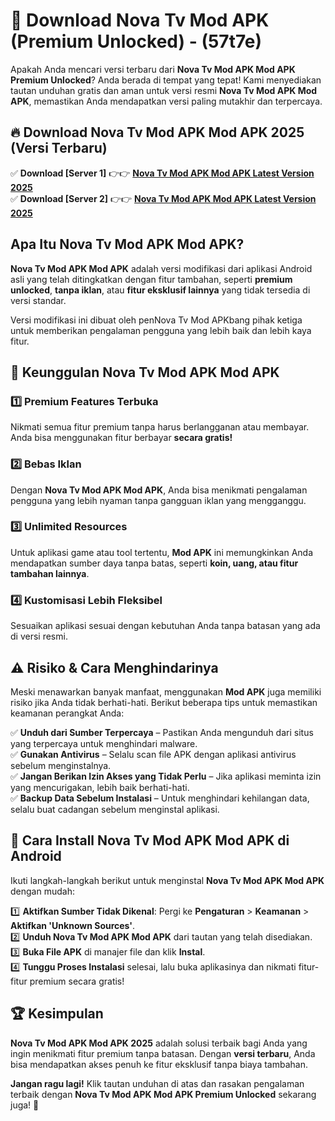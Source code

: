 

# 🎯 Download Nova Tv Mod APK (Premium Unlocked) -  (57t7e) 

Apakah Anda mencari versi terbaru dari **Nova Tv Mod APK Mod APK Premium Unlocked**? Anda berada di tempat yang tepat! Kami menyediakan tautan unduhan gratis dan aman untuk versi resmi **Nova Tv Mod APK Mod APK**, memastikan Anda mendapatkan versi paling mutakhir dan terpercaya.

## 🔥 Download Nova Tv Mod APK Mod APK 2025 (Versi Terbaru)

✅ **Download [Server 1]** 👉👉 [**Nova Tv Mod APK Mod APK Latest Version 2025**](https://apkcomod.com?title=Nova_Tv_Mod_APK)  
✅ **Download [Server 2]** 👉👉 [**Nova Tv Mod APK Mod APK Latest Version 2025**](https://apkcomod.com?title=Nova_Tv_Mod_APK)  

## Apa Itu Nova Tv Mod APK Mod APK?

**Nova Tv Mod APK Mod APK** adalah versi modifikasi dari aplikasi Android asli yang telah ditingkatkan dengan fitur tambahan, seperti **premium unlocked**, **tanpa iklan**, atau **fitur eksklusif lainnya** yang tidak tersedia di versi standar.

Versi modifikasi ini dibuat oleh penNova Tv Mod APKbang pihak ketiga untuk memberikan pengalaman pengguna yang lebih baik dan lebih kaya fitur.

## 🎯 Keunggulan Nova Tv Mod APK Mod APK

### 1️⃣ Premium Features Terbuka
Nikmati semua fitur premium tanpa harus berlangganan atau membayar. Anda bisa menggunakan fitur berbayar **secara gratis!**

### 2️⃣ Bebas Iklan
Dengan **Nova Tv Mod APK Mod APK**, Anda bisa menikmati pengalaman pengguna yang lebih nyaman tanpa gangguan iklan yang mengganggu.

### 3️⃣ Unlimited Resources
Untuk aplikasi game atau tool tertentu, **Mod APK** ini memungkinkan Anda mendapatkan sumber daya tanpa batas, seperti **koin, uang, atau fitur tambahan lainnya**.

### 4️⃣ Kustomisasi Lebih Fleksibel
Sesuaikan aplikasi sesuai dengan kebutuhan Anda tanpa batasan yang ada di versi resmi.

## ⚠️ Risiko & Cara Menghindarinya

Meski menawarkan banyak manfaat, menggunakan **Mod APK** juga memiliki risiko jika Anda tidak berhati-hati. Berikut beberapa tips untuk memastikan keamanan perangkat Anda:

✅ **Unduh dari Sumber Terpercaya** – Pastikan Anda mengunduh dari situs yang terpercaya untuk menghindari malware.  
✅ **Gunakan Antivirus** – Selalu scan file APK dengan aplikasi antivirus sebelum menginstalnya.  
✅ **Jangan Berikan Izin Akses yang Tidak Perlu** – Jika aplikasi meminta izin yang mencurigakan, lebih baik berhati-hati.  
✅ **Backup Data Sebelum Instalasi** – Untuk menghindari kehilangan data, selalu buat cadangan sebelum menginstal aplikasi.

## 📌 Cara Install Nova Tv Mod APK Mod APK di Android

Ikuti langkah-langkah berikut untuk menginstal **Nova Tv Mod APK Mod APK** dengan mudah:

1️⃣ **Aktifkan Sumber Tidak Dikenal**: Pergi ke **Pengaturan** > **Keamanan** > **Aktifkan 'Unknown Sources'**.  
2️⃣ **Unduh Nova Tv Mod APK Mod APK** dari tautan yang telah disediakan.  
3️⃣ **Buka File APK** di manajer file dan klik **Instal**.  
4️⃣ **Tunggu Proses Instalasi** selesai, lalu buka aplikasinya dan nikmati fitur-fitur premium secara gratis!

## 🏆 Kesimpulan

**Nova Tv Mod APK Mod APK 2025** adalah solusi terbaik bagi Anda yang ingin menikmati fitur premium tanpa batasan. Dengan **versi terbaru**, Anda bisa mendapatkan akses penuh ke fitur eksklusif tanpa biaya tambahan.

**Jangan ragu lagi!** Klik tautan unduhan di atas dan rasakan pengalaman terbaik dengan **Nova Tv Mod APK Mod APK Premium Unlocked** sekarang juga! 🚀

